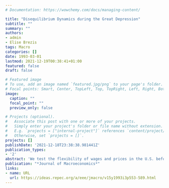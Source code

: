 ```yaml
---
# Documentation: https://wowchemy.com/docs/managing-content/

title: "Disequilibrium Dynamics during the Great Depression"
subtitle: ""
summary: ""
authors:
- admin
- Elise Brezis
tags: Macro
categories: []
date: 1993-03-01
lastmod: 2021-12-19T00:38:41+01:00
featured: false
draft: false

# Featured image
# To use, add an image named `featured.jpg/png` to your page's folder.
# Focal points: Smart, Center, TopLeft, Top, TopRight, Left, Right, BottomLeft, Bottom, BottomRight.
image:
  caption: ""
  focal_point: ""
  preview_only: false

# Projects (optional).
#   Associate this post with one or more of your projects.
#   Simply enter your project's folder or file name without extension.
#   E.g. `projects = ["internal-project"]` references `content/project/deep-learning/index.md`.
#   Otherwise, set `projects = []`.
projects: []
publishDate: '2021-12-18T23:38:38.981441Z'
publication_types:
- '2'
abstract: 'We test the flexibility of wages and prices in the U.S. before World War II using a simple two-market disequilibrium model. We test the model for four different tatônnement adjustment mechanisms and we find that the equilibrium restriction is strongly rejected in all cases. Hausman specification tests reject the equilibrium restriction but do not reject three of the disequilibrium specifications. Parameter estimates imply that the persistence of the Great Depression is not attributable to nominal rigidities but was caused by the system becoming dynamically neutral. We compute estimates of excess aggregate demand from 1892 to 1940 and find that a model in which adjustment obtains in prices in the goods market and in quantities in the labor market provides the best description of the data.'
publication: "*Journal of Macroeconomics*"
links:
- name: URL
  url: https://ideas.repec.org/a/eee/jmacro/v15y1993i3p553-589.html
---
```

